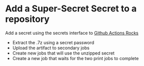 # Add a Super-Secret Secret to a repository

Add a secret using the secrets interface to [Github Actions Rocks](https://github.com/cfogelklou/github_actions_rocks)

- Extract the .7z using a secret password
- Upload the artifact to secondary jobs
- Create new jobs that will use the unzipped secret
- Create a new job that waits for the two print jobs to complete

